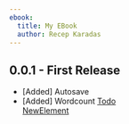 ```yaml
---
ebook:
  title: My EBook
  author: Recep Karadas
---
```

## 0.0.1 - First Release
* [Added] Autosave
* [Added] Wordcount
  [Todo](ToDo.md)  
[NewElement](NewMarkdownDoc.md)
